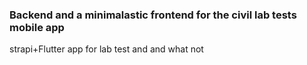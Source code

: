 ### Backend and a minimalastic frontend for the civil lab tests mobile app
strapi+Flutter app for lab test and and what not
